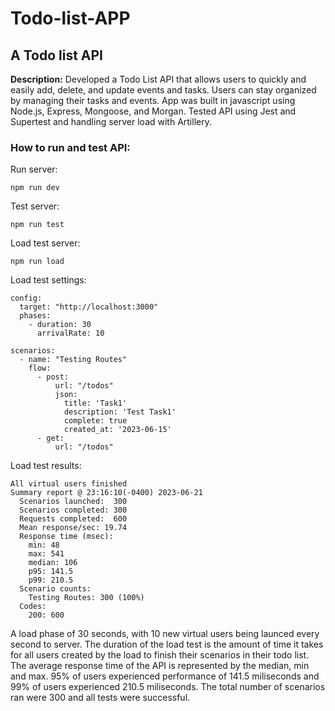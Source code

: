 # **Todo-list-APP**
## **A Todo list API**
**Description:** Developed a Todo List API that allows users to quickly and easily add, delete, and update events and tasks. Users can stay organized by managing their tasks and events. App was built in javascript using Node.js, Express, Mongoose, and Morgan. Tested API using Jest and Supertest and handling server load with Artillery.
### **How to run and test API**:
Run server:
```
npm run dev
```
Test server:
```
npm run test
```
Load test server:
```
npm run load
```
Load test settings:
```
config:
  target: "http://localhost:3000"
  phases:
    - duration: 30
      arrivalRate: 10

scenarios:
  - name: "Testing Routes"
    flow:
      - post:
          url: "/todos"
          json:
            title: 'Task1'
            description: 'Test Task1'
            complete: true
            created_at: '2023-06-15'
      - get:
          url: "/todos"
```
Load test results:
```
All virtual users finished
Summary report @ 23:16:10(-0400) 2023-06-21
  Scenarios launched:  300
  Scenarios completed: 300
  Requests completed:  600
  Mean response/sec: 19.74
  Response time (msec):
    min: 48
    max: 541
    median: 106
    p95: 141.5
    p99: 210.5
  Scenario counts:
    Testing Routes: 300 (100%)
  Codes:
    200: 600
```
A load phase of 30 seconds, with 10 new virtual users being launced every second to server. The duration of the load test is the amount of time it takes for all users created by the load to finish their scenarios in their todo list. The average response time of the API is represented by the median, min and max. 95% of users experienced performance of 141.5 miliseconds and 99% of users experienced 210.5 miliseconds. The total number of scenarios ran were 300 and all tests were successful.